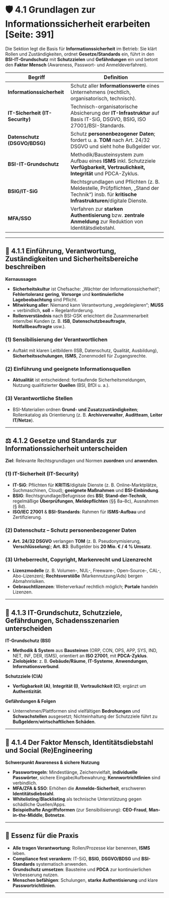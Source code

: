 # 🛡️ 4.1 Grundlagen zur Informationssicherheit erarbeiten [Seite: 391]

Die Sektion legt die Basis für **Informationssicherheit** im Betrieb: Sie klärt Rollen und Zuständigkeiten, ordnet **Gesetze/Standards** ein, führt in den **BSI-IT-Grundschutz** mit **Schutzzielen** und **Gefährdungen** ein und betont den **Faktor Mensch** (Awareness, Passwort- und Anmeldeverfahren). 

| Begriff                         | Definition                                                                                                                                        |
| ------------------------------- | ------------------------------------------------------------------------------------------------------------------------------------------------- |
| **Informationssicherheit**      | Schutz aller **Informationswerte** eines Unternehmens (rechtlich, organisatorisch, technisch).                                                    |
| **IT-Sicherheit (IT-Security)** | Technisch-organisatorische Absicherung der **IT-Infrastruktur** auf Basis IT-SiG, DSGVO, BSIG, ISO 27001/BSI-Standards.                           |
| **Datenschutz (DSGVO/BDSG)**    | Schutz **personenbezogener Daten**; fordert u. a. **TOM** nach Art. 24/32 DSGVO und sieht hohe Bußgelder vor.                                     |
| **BSI-IT-Grundschutz**          | Methodik/Bausteinsystem zum Aufbau eines **ISMS** inkl. Schutzziele **Verfügbarkeit, Vertraulichkeit, Integrität** und PDCA-Zyklus.               |
| **BSIG/IT-SiG**                 | Rechtsgrundlagen und Pflichten (z. B. Meldestelle, Prüfpflichten, „Stand der Technik“) insb. für **kritische Infrastrukturen**/digitale Dienste.  |
| **MFA/SSO**                     | Verfahren zur **starken Authentisierung** bzw. **zentrale Anmeldung** zur Reduktion von Identitätsdiebstahl.                                      |

---

## 🧭 4.1.1 Einführung, Verantwortung, Zuständigkeiten und Sicherheitsbereiche beschreiben

**Kernaussagen**

* **Sicherheitskultur** ist Chefsache: „Wächter der Informationssicherheit“; **Fehlertoleranz gering**, **Vorsorge** und **kontinuierliche Lagebeobachtung** sind Pflicht. 
* **Mitwirkung aller**: Niemand kann Verantwortung „wegdelegieren“; **MUSS** = verbindlich, **soll** = Regelanforderung. 
* **Rollenverständnis** nach BSI-GSK erleichtert die Zusammenarbeit intern/bei Kunden (z. B. **ISB**, **Datenschutzbeauftragte**, **Notfallbeauftragte** usw.). 

### (1) Sensibilisierung der Verantwortlichen

* Auftakt mit klaren Leitbildern (ISB, Datenschutz, Qualität, Ausbildung), **Sicherheitsschulungen**, **ISMS**, Zonenmodell für Zugangsrechte. 

### (2) Einführung und geeignete Informationsquellen

* **Aktualität** ist entscheidend: fortlaufende Sicherheitsmeldungen, Nutzung qualifizierter **Quellen** (BSI, BfDI u. a.). 

### (3) Verantwortliche Stellen

* BSI-Materialien ordnen **Grund- und Zusatzzuständigkeiten**; Rollenkatalog als Orientierung (z. B. **Archivverwalter**, **Auditteam**, **Leiter IT/Netze**). 

---

## ⚖️ 4.1.2 Gesetze und Standards zur Informationssicherheit unterscheiden

**Ziel**: Relevante Rechtsgrundlagen und Normen **zuordnen** und **anwenden**. 

### (1) IT-Sicherheit (IT-Security)

* **IT-SiG**: Pflichten für **KRITIS**/digitale Dienste (z. B. Online-Marktplätze, Suchmaschinen, Cloud); **geeignete Maßnahmen** und **BSI-Einbindung**. 
* **BSIG**: Rechtsgrundlage/Befugnisse des **BSI**; **Stand-der-Technik**, regelmäßige **Überprüfungen**, **Meldepflichten** (§§ 8a–8c), Ausnahmen (§ 8d). 
* **ISO/IEC 27001** & **BSI-Standards**: Rahmen für **ISMS-Aufbau** und Zertifizierung. 

### (2) Datenschutz – Schutz personenbezogener Daten

* **Art. 24/32 DSGVO** verlangen **TOM** (z. B. Pseudonymisierung, **Verschlüsselung**); **Art. 83**: Bußgelder bis **20 Mio. € / 4 % Umsatz**. 

### (3) Urheberrecht, Copyright, Markenrecht und Lizenzrecht

* **Lizenzmodelle** (z. B. Volumen-, NUL-, Freeware-, Open-Source-, CAL-, Abo-Lizenzen); **Rechtsverstöße** (Markennutzung/Ads) bergen Abmahnrisiken. 
* **Gebrauchtlizenzen**: Weiterverkauf rechtlich möglich; **Portale** handeln Lizenzen. 

---

## 🧱 4.1.3 IT-Grundschutz, Schutzziele, Gefährdungen, Schadensszenarien unterscheiden

**IT-Grundschutz (BSI)**

* **Methodik & System** aus **Bausteinen** (ORP, CON, OPS, APP, SYS, IND, NET, INF, DER, ISMS), orientiert an **ISO 27001**, mit **PDCA-Zyklus**. 
* **Zielobjekte**: z. B. **Gebäude/Räume**, **IT-Systeme**, **Anwendungen**, **Informationsverbund**. 

**Schutzziele (CIA)**

* **Verfügbarkeit (A)**, **Integrität (I)**, **Vertraulichkeit (C)**; ergänzt um **Authentizität**. 

**Gefährdungen & Folgen**

* Unternehmen/Plattformen sind vielfältigen **Bedrohungen** und **Schwachstellen** ausgesetzt; Nichteinhaltung der Schutzziele führt zu **Bußgeldern**/**wirtschaftlichen Schäden**. 

---

## 🧠 4.1.4 Der Faktor Mensch, Identitätsdiebstahl und Social (Re)Engineering

**Schwerpunkt Awareness & sichere Nutzung**

* **Passwortregeln**: Mindestlänge, Zeichenvielfalt, **individuelle Passwörter**, sichere Eingabe/Aufbewahrung; **Kennwortrichtlinien** sind verbindlich. 
* **MFA/ZFA & SSO**: Erhöhen die **Anmelde-Sicherheit**, erschweren **Identitätsdiebstahl**. 
* **Whitelisting**/**Blacklisting** als technische Unterstützung gegen schädliche Quellen/Apps. 
* **Beispielhafte Angriffsformen** (zur Sensibilisierung): **CEO-Fraud**, **Man-in-the-Middle**, **Botnetze**. 

---

## 🎯 Essenz für die Praxis

* **Alle tragen Verantwortung**: Rollen/Prozesse klar benennen, **ISMS** leben. 
* **Compliance fest verankern**: IT-SiG, **BSIG**, **DSGVO/BDSG** und **BSI-Standards** systematisch anwenden.
* **Grundschutz umsetzen**: Bausteine und **PDCA** zur kontinuierlichen Verbesserung nutzen. 
* **Menschen befähigen**: Schulungen, **starke Authentisierung** und klare **Passwortrichtlinien**. 

---
